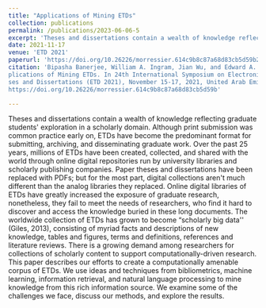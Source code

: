 ```yaml
---
title: "Applications of Mining ETDs"
collection: publications
permalink: /publications/2023-06-06-5
excerpt: 'Theses and dissertations contain a wealth of knowledge reflecting graduate students' exploration in a scholarly domain...'
date: 2021-11-17
venue: 'ETD 2021'
paperurl: 'https://doi.org/10.26226/morressier.614c9b8c87a68d83cb5d59b2'
citation: 'Bipasha Banerjee, William A. Ingram, Jian Wu, and Edward A. Fox. 2021. Ap-
plications of Mining ETDs. In 24th International Symposium on Electronic The-
ses and Dissertations (ETD 2021), November 15-17, 2021, United Arab Emirates.
https://doi.org/10.26226/morressier.614c9b8c87a68d83cb5d59b'

---
```


Theses and dissertations contain a wealth of knowledge reflecting graduate students' exploration in a scholarly domain. Although print submission was common practice early on, ETDs have become the predominant format for submitting, archiving, and disseminating graduate work. Over the past 25 years, millions of ETDs have been created, collected, and shared with the world through online digital repositories run by university libraries and scholarly publishing companies. Paper theses and dissertations have been replaced with PDFs; but for the most part, digital collections aren't much different than the analog libraries they replaced. Online digital libraries of ETDs have greatly increased the exposure of graduate research, nonetheless, they fail to meet the needs of researchers, who find it hard to discover and access the knowledge buried in these long documents. The worldwide collection of ETDs has grown to become “scholarly big data'' (Giles, 2013), consisting of myriad facts and descriptions of new knowledge, tables and figures, terms and definitions, references and literature reviews. There is a growing demand among researchers for collections of scholarly content to support computationally-driven research. This paper describes our efforts to create a computationally amenable corpus of ETDs. We use ideas and techniques from bibliometrics, machine learning, information retrieval, and natural language processing to mine knowledge from this rich information source. We examine some of the challenges we face, discuss our methods, and explore the results.
